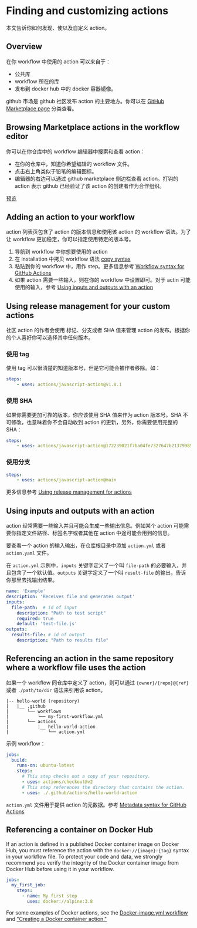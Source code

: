 # Finding and customizing actions

本文告诉你如何发现、使以及自定义 action。

## Overview

在你 workflow 中使用的 action 可以来自于：
- 公共库
- workflow 所在的库
- 发布到 docker hub 中的 docker 容器镜像。

github 市场是 github 社区发布 action 的主要地方。你可以在 [GitHub Marketplace page](https://github.com/marketplace/actions/) 分类查看。

## Browsing Marketplace actions in the workflow editor

你可以在你仓库中的 workflow 编辑器中搜索和查看 action：

- 在你的仓库中，知道你希望编辑的 workflow 文件。
- 点击右上角类似于铅笔的编辑图标。
- 编辑器的右边可以通过 github marketplace 侧边栏查看 action。打钩的 action 表示 github 已经验证了该 action 的创建者作为合作组织。

[预览](https://docs.github.com/assets/images/help/repository/actions-marketplace-sidebar.png)

## Adding an action to your workflow

action 列表页包含了 action 的版本信息和使用该 action 的 workflow 语法。为了让 workflow 更加稳定，你可以指定使用特定的版本号。

1. 导航到 workflow 中你想要使用的 action 
2. 在 installation 中拷贝 workflow 语法
   [copy syntax](https://docs.github.com/assets/images/help/repository/actions-sidebar-detailed-view.png)
3. 粘贴到你的 workflow 中，用作 step。更多信息参考 [Workflow syntax for GitHub Actions](https://docs.github.com/en/actions/automating-your-workflow-with-github-actions/workflow-syntax-for-github-actions#jobsjob_idsteps)
4. 如果 action 需要一些输入，则在你的 workflow 中设置即可。对于 actin 可能使用的输入，参考 [Using inputs and outputs with an action](https://docs.github.com/en/actions/learn-github-actions/finding-and-customizing-actions#using-inputs-and-outputs-with-an-action)

## Using release management for your custom actions

社区 action 的作者会使用 标记、分支或者 SHA 值来管理 action 的发布。根据你的个人喜好你可以选择其中任何版本。

### 使用 tag

使用 tag 可以很清楚的知道版本号，但是它可能会被作者移除。如：

```yml
steps:
    - uses: actions/javascript-action@v1.0.1
```

### 使用 SHA

如果你需要更加可靠的版本，你应该使用 SHA 值来作为 action 版本号。SHA 不可修改，也意味着你不会自动收到 action 的更新，另外，你需要使用完整的 SHA：

```yml
steps:
    - uses: actions/javascript-action@172239021f7ba04fe7327647b213799853a9eb89
```

### 使用分支

```yml
steps:
    - uses: actions/javascript-action@main
```

更多信息参考 [Using release management for actions](https://docs.github.com/en/actions/creating-actions/about-actions#using-release-management-for-actions)

## Using inputs and outputs with an action

action 经常需要一些输入并且可能会生成一些输出信息。例如某个 action 可能需要你指定文件路径、标签名字或者其他在 action 中途可能会用到的信息。

要查看一个 action 的输入输出，在仓库根目录中添加 `action.yml` 或者 `action.yaml` 文件。

在 `action.yml` 示例中，`inputs` 关键字定义了一个叫 `file-path` 的必要输入，并且包含了一个默认值。`outputs` 关键字定义了一个叫 `result-file` 的输出，告诉你那里去找输出结果。

```yml
name: 'Example'
description: 'Receives file and generates output'
inputs:
  file-path:  # id of input
    description: "Path to test script"
    required: true
    default: 'test-file.js'
outputs:
  results-file: # id of output
    description: "Path to results file"
```

## Referencing an action in the same repository where a workflow file uses the action

如果一个 workflow 同仓库中定义了 action，则可以通过 `{owner}/{repo}@{ref}` 或者 `./path/to/dir` 语法来引用该 action。


```
|-- hello-world (repository)
|   |__ .github
|       └── workflows
|           └── my-first-workflow.yml
|       └── actions
|           |__ hello-world-action
|               └── action.yml
```

示例 workflow：

```yml
jobs:
  build:
    runs-on: ubuntu-latest
    steps:
      # This step checks out a copy of your repository.
      - uses: actions/checkout@v2
      # This step references the directory that contains the action.
      - uses: ./.github/actions/hello-world-action
```

`action.yml` 文件用于提供 action 的元数据。参考 [Metadata syntax for GitHub Actions](https://docs.github.com/en/actions/creating-actions/metadata-syntax-for-github-actions)

## Referencing a container on Docker Hub

If an action is defined in a published Docker container image on Docker Hub, you must reference the action with the `docker://{image}:{tag}` syntax in your workflow file. To protect your code and data, we strongly recommend you verify the integrity of the Docker container image from Docker Hub before using it in your workflow.


```yml
jobs:
  my_first_job:
    steps:
      - name: My first step
        uses: docker://alpine:3.8
```

For some examples of Docker actions, see the [Docker-image.yml workflow](https://github.com/actions/starter-workflows/blob/main/ci/docker-image.yml) and ["Creating a Docker container action."](https://docs.github.com/en/articles/creating-a-docker-container-action)

